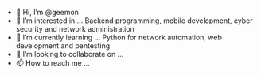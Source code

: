 - 👋 Hi, I’m @geemon
- 👀 I’m interested in ... Backend programming, mobile development, cyber security and network administration
- 🌱 I’m currently learning ... Python for network automation, web development and pentesting
- 💞️ I’m looking to collaborate on ...
- 📫 How to reach me ...

<!---
geemon/geemon is a ✨ special ✨ repository because its `README.md` (this file) appears on your GitHub profile.
You can click the Preview link to take a look at your changes.
--->

